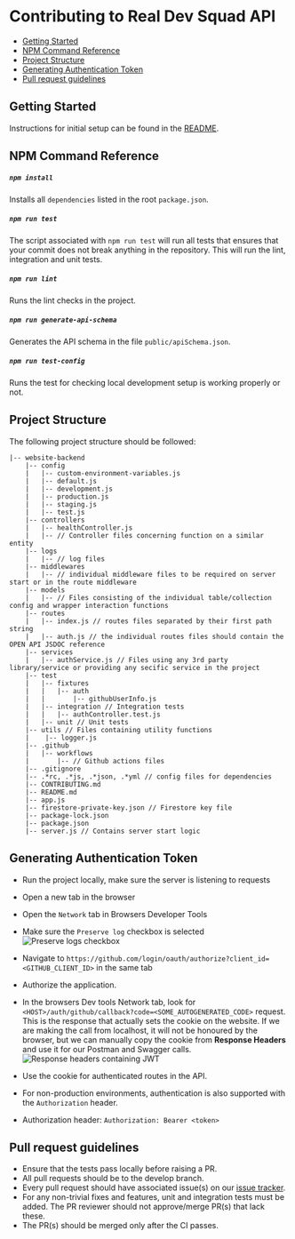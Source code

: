 
# Contributing to Real Dev Squad API

- [Getting Started](#getting-started)
- [NPM Command Reference](#npm-command-reference)
- [Project Structure](#project-structure)
- [Generating Authentication Token](#generating-authentication-token)
- [Pull request guidelines](#pull-request-guidelines)

## Getting Started

Instructions for initial setup can be found in the [README](README.md).

## NPM Command Reference

##### `npm install`

Installs all `dependencies` listed in the root `package.json`.

##### `npm run test`

The script associated with `npm run test` will run all tests that ensures that your commit does not break anything in the
repository. This will run the lint, integration and unit tests.

##### `npm run lint`
Runs the lint checks in the project.

##### `npm run generate-api-schema`
Generates the API schema in the file `public/apiSchema.json`.

##### `npm run test-config`
Runs the test for checking local development setup is working properly or not.


## Project Structure
The following project structure should be followed:

``` shell script
|-- website-backend
    |-- config
    |   |-- custom-environment-variables.js
    |   |-- default.js
    |   |-- development.js
    |   |-- production.js
    |   |-- staging.js
    |   |-- test.js
    |-- controllers
    |   |-- healthController.js
    |   |-- // Controller files concerning function on a similar entity
    |-- logs
    |   |-- // log files
    |-- middlewares
    |   |-- // individual middleware files to be required on server start or in the route middleware
    |-- models
    |   |-- // Files consisting of the individual table/collection config and wrapper interaction functions
    |-- routes
    |   |-- index.js // routes files separated by their first path string
    |   |-- auth.js // the individual routes files should contain the OPEN API JSDOC reference
    |-- services
    |   |-- authService.js // Files using any 3rd party library/service or providing any secific service in the project
    |-- test
    |   |-- fixtures
    |   |   |-- auth
    |   |       |-- githubUserInfo.js
    |   |-- integration // Integration tests
    |   |   |-- authController.test.js
    |   |-- unit // Unit tests
    |-- utils // Files containing utility functions
    |    |-- logger.js
    |-- .github
    |   |-- workflows
    |       |-- // Github actions files
    |-- .gitignore
    |-- .*rc, .*js, .*json, .*yml // config files for dependencies 
    |-- CONTRIBUTING.md
    |-- README.md
    |-- app.js
    |-- firestore-private-key.json // Firestore key file
    |-- package-lock.json
    |-- package.json
    |-- server.js // Contains server start logic

```

## Generating Authentication Token
- Run the project locally, make sure the server is listening to requests
- Open a new tab in the browser
- Open the `Network` tab in Browsers Developer Tools
- Make sure the `Preserve log` checkbox is selected
    <br />
    ![Preserve logs checkbox](https://user-images.githubusercontent.com/26569942/102855521-cea32880-444a-11eb-84e3-02ee6fa5b830.png)
- Navigate to `https://github.com/login/oauth/authorize?client_id=<GITHUB_CLIENT_ID>` in the same tab
- Authorize the application.
- In the browsers Dev tools Network tab, look for `<HOST>/auth/github/callback?code=<SOME_AUTOGENERATED_CODE>` request. This is the response that actually sets the cookie on the website. If we are making the call from localhost, it will not be honoured by the browser, but we can manually copy the cookie from **Response Headers** and use it for our Postman and Swagger calls.
    <br />
    ![Response headers containing JWT](https://user-images.githubusercontent.com/26569942/102855525-cfd45580-444a-11eb-9832-54e255fcdc8e.png)

- Use the cookie for authenticated routes in the API.
- For non-production environments, authentication is also supported with the `Authorization` header.
- Authorization header: `Authorization: Bearer <token>`

## Pull request guidelines
- Ensure that the tests pass locally before raising a PR.
- All pull requests should be to the develop branch. 
- Every pull request should have associated issue(s) on our [issue tracker](https://github.com/Real-Dev-Squad/website-backend/issues).
- For any non-trivial fixes and features, unit and integration tests must be added. The PR reviewer should not approve/merge PR(s) that lack these.
- The PR(s) should be merged only after the CI passes.


